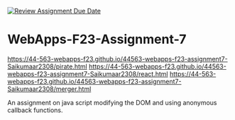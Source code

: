 [![Review Assignment Due Date](https://classroom.github.com/assets/deadline-readme-button-24ddc0f5d75046c5622901739e7c5dd533143b0c8e959d652212380cedb1ea36.svg)](https://classroom.github.com/a/Kv-XePEp)
# WebApps-F23-Assignment-7
 https://44-563-webapps-f23.github.io/44563-webapps-f23-assignment7-Saikumaar2308/pirate.html
 https://44-563-webapps-f23.github.io/44563-webapps-f23-assignment7-Saikumaar2308/react.html
 https://44-563-webapps-f23.github.io/44563-webapps-f23-assignment7-Saikumaar2308/merger.html
 

An assignment on java script modifying the DOM and using anonymous callback functions.
